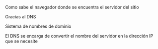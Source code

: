 Como sabe el navegador donde se encuentra el servidor del sitio

Gracias al DNS

Sistema de nombres de dominio

El DNS se encarga de convertir el nombre del servidor en la dirección IP que se necesite